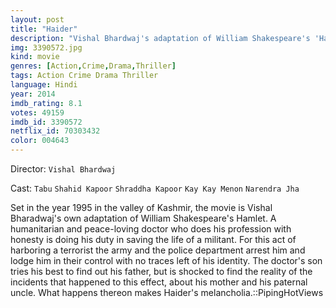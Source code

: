 ```yaml
---
layout: post
title: "Haider"
description: "Vishal Bhardwaj's adaptation of William Shakespeare's 'Hamlet', Haider - a young man returns home to Kashmir on receiving news of his father's disappearance. Not only does he learn that security forces have detained his father for harboring militants, but that his mother is in a relationship with his very own uncle. Intense drama follows between mother and son as both struggle to come to terms with news of .."
img: 3390572.jpg
kind: movie
genres: [Action,Crime,Drama,Thriller]
tags: Action Crime Drama Thriller 
language: Hindi
year: 2014
imdb_rating: 8.1
votes: 49159
imdb_id: 3390572
netflix_id: 70303432
color: 004643
---
```

Director: `Vishal Bhardwaj`  

Cast: `Tabu` `Shahid Kapoor` `Shraddha Kapoor` `Kay Kay Menon` `Narendra Jha` 

Set in the year 1995 in the valley of Kashmir, the movie is Vishal Bharadwaj's own adaptation of William Shakespeare's Hamlet. A humanitarian and peace-loving doctor who does his profession with honesty is doing his duty in saving the life of a militant. For this act of harboring a terrorist the army and the police department arrest him and lodge him in their control with no traces left of his identity. The doctor's son tries his best to find out his father, but is shocked to find the reality of the incidents that happened to this effect, about his mother and his paternal uncle. What happens thereon makes Haider's melancholia.::PipingHotViews
